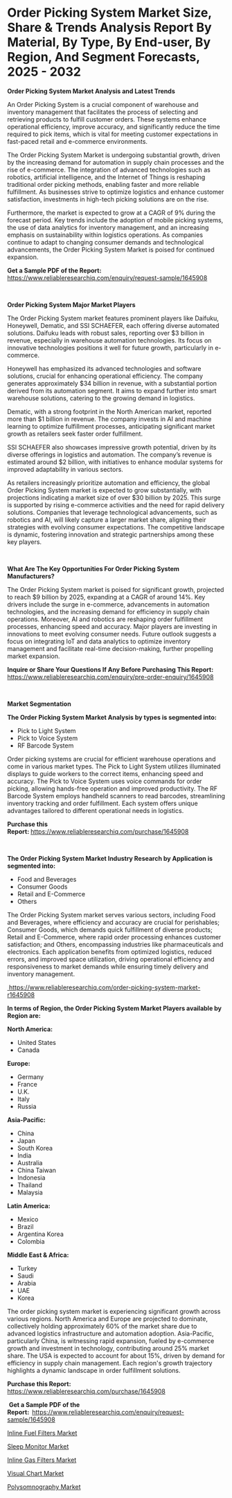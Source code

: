 <p><h1>Order Picking System Market Size, Share & Trends Analysis Report By Material, By Type, By End-user, By Region, And Segment Forecasts, 2025 - 2032</h1></p><p><strong>Order Picking System Market Analysis and Latest Trends</strong></p>
<p><p>An Order Picking System is a crucial component of warehouse and inventory management that facilitates the process of selecting and retrieving products to fulfill customer orders. These systems enhance operational efficiency, improve accuracy, and significantly reduce the time required to pick items, which is vital for meeting customer expectations in fast-paced retail and e-commerce environments.</p><p>The Order Picking System Market is undergoing substantial growth, driven by the increasing demand for automation in supply chain processes and the rise of e-commerce. The integration of advanced technologies such as robotics, artificial intelligence, and the Internet of Things is reshaping traditional order picking methods, enabling faster and more reliable fulfillment. As businesses strive to optimize logistics and enhance customer satisfaction, investments in high-tech picking solutions are on the rise.</p><p>Furthermore, the market is expected to grow at a CAGR of 9% during the forecast period. Key trends include the adoption of mobile picking systems, the use of data analytics for inventory management, and an increasing emphasis on sustainability within logistics operations. As companies continue to adapt to changing consumer demands and technological advancements, the Order Picking System Market is poised for continued expansion.</p></p>
<p><strong>Get a Sample PDF of the Report:&nbsp;</strong> <a href="https://www.reliableresearchiq.com/enquiry/request-sample/1645908?utm_campaign=1159&utm_medium=2&utm_source=Github&utm_content=ia&utm_term=10042025&utm_id=order-picking-system">https://www.reliableresearchiq.com/enquiry/request-sample/1645908</a></p>
<p>&nbsp;</p>
<p><strong>Order Picking System Major Market Players</strong></p>
<p><p>The Order Picking System market features prominent players like Daifuku, Honeywell, Dematic, and SSI SCHAEFER, each offering diverse automated solutions. Daifuku leads with robust sales, reporting over $3 billion in revenue, especially in warehouse automation technologies. Its focus on innovative technologies positions it well for future growth, particularly in e-commerce.</p><p>Honeywell has emphasized its advanced technologies and software solutions, crucial for enhancing operational efficiency. The company generates approximately $34 billion in revenue, with a substantial portion derived from its automation segment. It aims to expand further into smart warehouse solutions, catering to the growing demand in logistics.</p><p>Dematic, with a strong footprint in the North American market, reported more than $1 billion in revenue. The company invests in AI and machine learning to optimize fulfillment processes, anticipating significant market growth as retailers seek faster order fulfillment.</p><p>SSI SCHAEFER also showcases impressive growth potential, driven by its diverse offerings in logistics and automation. The company’s revenue is estimated around $2 billion, with initiatives to enhance modular systems for improved adaptability in various sectors.</p><p>As retailers increasingly prioritize automation and efficiency, the global Order Picking System market is expected to grow substantially, with projections indicating a market size of over $30 billion by 2025. This surge is supported by rising e-commerce activities and the need for rapid delivery solutions. Companies that leverage technological advancements, such as robotics and AI, will likely capture a larger market share, aligning their strategies with evolving consumer expectations. The competitive landscape is dynamic, fostering innovation and strategic partnerships among these key players.</p></p>
<p>&nbsp;</p>
<p><strong>What Are The Key Opportunities For Order Picking System Manufacturers?</strong></p>
<p><p>The Order Picking System market is poised for significant growth, projected to reach $9 billion by 2025, expanding at a CAGR of around 14%. Key drivers include the surge in e-commerce, advancements in automation technologies, and the increasing demand for efficiency in supply chain operations. Moreover, AI and robotics are reshaping order fulfillment processes, enhancing speed and accuracy. Major players are investing in innovations to meet evolving consumer needs. Future outlook suggests a focus on integrating IoT and data analytics to optimize inventory management and facilitate real-time decision-making, further propelling market expansion.</p></p>
<p><strong>Inquire or Share Your Questions If Any Before Purchasing This Report:</strong> <a href="https://www.reliableresearchiq.com/enquiry/pre-order-enquiry/1645908?utm_campaign=1159&utm_medium=2&utm_source=Github&utm_content=ia&utm_term=10042025&utm_id=order-picking-system">https://www.reliableresearchiq.com/enquiry/pre-order-enquiry/1645908</a></p>
<p>&nbsp;</p>
<p><strong>Market Segmentation</strong></p>
<p><strong>The Order Picking System Market Analysis by types is segmented into:</strong></p>
<p><ul><li>Pick to Light System</li><li>Pick to Voice System</li><li>RF Barcode System</li></ul></p>
<p><p>Order picking systems are crucial for efficient warehouse operations and come in various market types. The Pick to Light System utilizes illuminated displays to guide workers to the correct items, enhancing speed and accuracy. The Pick to Voice System uses voice commands for order picking, allowing hands-free operation and improved productivity. The RF Barcode System employs handheld scanners to read barcodes, streamlining inventory tracking and order fulfillment. Each system offers unique advantages tailored to different operational needs in logistics.</p></p>
<p><strong>Purchase this Report:&nbsp;</strong><a href="https://www.reliableresearchiq.com/purchase/1645908?utm_campaign=1159&utm_medium=2&utm_source=Github&utm_content=ia&utm_term=10042025&utm_id=order-picking-system">https://www.reliableresearchiq.com/purchase/1645908</a></p>
<p>&nbsp;</p>
<p><strong>The Order Picking System Market Industry Research by Application is segmented into:</strong></p>
<p><ul><li>Food and Beverages</li><li>Consumer Goods</li><li>Retail and E-Commerce</li><li>Others</li></ul></p>
<p><p>The Order Picking System market serves various sectors, including Food and Beverages, where efficiency and accuracy are crucial for perishables; Consumer Goods, which demands quick fulfillment of diverse products; Retail and E-Commerce, where rapid order processing enhances customer satisfaction; and Others, encompassing industries like pharmaceuticals and electronics. Each application benefits from optimized logistics, reduced errors, and improved space utilization, driving operational efficiency and responsiveness to market demands while ensuring timely delivery and inventory management.</p></p>
<p><a href="https://www.reliableresearchiq.com/order-picking-system-market-r1645908?utm_campaign=1159&utm_medium=2&utm_source=Github&utm_content=ia&utm_term=10042025&utm_id=order-picking-system">&nbsp;https://www.reliableresearchiq.com/order-picking-system-market-r1645908</a></p>
<p><strong>In terms of Region, the Order Picking System Market Players available by Region are:</strong></p>
<p>
    <p> <strong> North America: </strong>
        <ul>
            <li>United States</li>
            <li>Canada</li>
        </ul>
        </p> 
    <p> <strong> Europe: </strong>
        <ul>
            <li>Germany</li>
            <li>France</li>
            <li>U.K.</li>
            <li>Italy</li>
            <li>Russia</li>
        </ul>
        </p> 
    <p> <strong> Asia-Pacific: </strong>
        <ul>
            <li>China</li>
            <li>Japan</li>
            <li>South Korea</li>
            <li>India</li>
            <li>Australia</li>
            <li>China Taiwan</li>
            <li>Indonesia</li>
            <li>Thailand</li>
            <li>Malaysia</li>
        </ul>
        </p> 
    <p> <strong> Latin America: </strong>
        <ul>
            <li>Mexico</li>
            <li>Brazil</li>
            <li>Argentina Korea</li>
            <li>Colombia</li>
        </ul>
        </p> 
    <p> <strong> Middle East & Africa: </strong>
        <ul>
            <li>Turkey</li>
            <li>Saudi</li>
            <li>Arabia</li>
            <li>UAE</li>
            <li>Korea</li>
        </ul>
    </p>
    </p>
<p><p>The order picking system market is experiencing significant growth across various regions. North America and Europe are projected to dominate, collectively holding approximately 60% of the market share due to advanced logistics infrastructure and automation adoption. Asia-Pacific, particularly China, is witnessing rapid expansion, fueled by e-commerce growth and investment in technology, contributing around 25% market share. The USA is expected to account for about 15%, driven by demand for efficiency in supply chain management. Each region's growth trajectory highlights a dynamic landscape in order fulfillment solutions.</p></p>
<p><strong>Purchase this Report: </strong><a href="https://www.reliableresearchiq.com/purchase/1645908?utm_campaign=1159&utm_medium=2&utm_source=Github&utm_content=ia&utm_term=10042025&utm_id=order-picking-system">https://www.reliableresearchiq.com/purchase/1645908</a></p>
<p>&nbsp;<strong>Get a Sample PDF of the Report:&nbsp;&nbsp;</strong><a href="https://www.reliableresearchiq.com/enquiry/request-sample/1645908?utm_campaign=1159&utm_medium=2&utm_source=Github&utm_content=ia&utm_term=10042025&utm_id=order-picking-system">https://www.reliableresearchiq.com/enquiry/request-sample/1645908</a></p>
<p><strong></strong></p>
<p><p><a href="https://github.com/lelahokendo/Market-Research-Report-List-1/blob/main/inline-fuel-filters-market.md?utm_campaign=1159&utm_medium=2&utm_source=Github&utm_content=ia&utm_term=10042025&utm_id=order-picking-system">Inline Fuel Filters Market</a></p><p><a href="https://www.linkedin.com/pulse/sleep-monitor-market-growth-forecast-from-2025-2032-11-cagr-highlighting-raiwe?utm_campaign=1159&utm_medium=2&utm_source=Github&utm_content=ia&utm_term=10042025&utm_id=order-picking-system">Sleep Monitor Market</a></p><p><a href="https://github.com/wantadhagino/Market-Research-Report-List-1/blob/main/inline-gas-filters-market.md?utm_campaign=1159&utm_medium=2&utm_source=Github&utm_content=ia&utm_term=10042025&utm_id=order-picking-system">Inline Gas Filters Market</a></p><p><a href="https://www.linkedin.com/pulse/in-depth-analysis-visual-chart-market-projected-growth-cagr-wwnpf?utm_campaign=1159&utm_medium=2&utm_source=Github&utm_content=ia&utm_term=10042025&utm_id=order-picking-system">Visual Chart Market</a></p><p><a href="https://www.linkedin.com/pulse/polysomnography-market-report-creating-business-strategies-projected-i9eif?utm_campaign=1159&utm_medium=2&utm_source=Github&utm_content=ia&utm_term=10042025&utm_id=order-picking-system">Polysomnography Market</a></p></p>